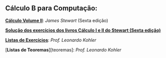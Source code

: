 Cálculo B para Computação:
--------------------------

[**Cálculo Volume II**][1]: *James Stewart* (Sexta edição)

[**Solução dos exercícios dos livros Cálculo I e II do Stewart (Sexta edição)**][2]

[**Listas de Exercícios**][listas]: *Prof. Leonardo Kohler*

[**Listas de Teoremas**][teoremas]: *Prof. Leonardo Kohler*


[1]: https://drive.google.com/file/d/0B8eSwDIKbcFKXzVBcHNiMHFKLTA
[2]: https://drive.google.com/file/d/0B8eSwDIKbcFKMDhiTkRSaTVYTDQ

[listas]:
[teoremas]:
